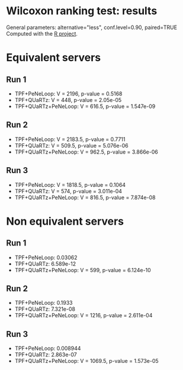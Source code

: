 Wilcoxon ranking test: results
==============

General parameters: alternative="less", conf.level=0.90, paired=TRUE
Computed with the [R project](http://www.r-project.org/).

# Equivalent servers

## Run 1

* TPF+PeNeLoop: V = 2196, p-value = 0.5168
* TPF+QUaRTz: V = 448, p-value = 2.05e-05
* TPF+QUaRTz+PeNeLoop: V = 616.5, p-value = 1.547e-09

## Run 2

* TPF+PeNeLoop: V = 2183.5, p-value = 0.7711
* TPF+QUaRTz: V = 509.5, p-value = 5.076e-06
* TPF+QUaRTz+PeNeLoop: V = 962.5, p-value = 3.866e-06

## Run 3

* TPF+PeNeLoop: V = 1818.5, p-value = 0.1064
* TPF+QUaRTz: V = 574, p-value = 3.011e-04
* TPF+QUaRTz+PeNeLoop: V = 816.5, p-value = 7.874e-08

# Non equivalent servers

## Run 1

* TPF+PeNeLoop: 0.03062
* TPF+QUaRTz: 6.589e-12
* TPF+QUaRTz+PeNeLoop: V = 599, p-value = 6.124e-10

## Run 2

* TPF+PeNeLoop: 0.1933
* TPF+QUaRTz: 7.321e-08
* TPF+QUaRTz+PeNeLoop: V = 1216, p-value = 2.611e-04

## Run 3

* TPF+PeNeLoop: 0.008944
* TPF+QUaRTz: 2.863e-07
* TPF+QUaRTz+PeNeLoop: V = 1069.5, p-value = 1.573e-05
